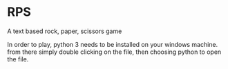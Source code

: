 # RPS
A text based rock, paper, scissors game

In order to play, python 3 needs to be installed on your windows machine. from there simply double clicking on the file, then choosing python to open the file.
